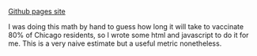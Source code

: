 [Github pages site](https://jebbss.github.io/chicago-jabs/)

I was doing this math by hand to guess how long it will take to vaccinate 80% of Chicago residents, so I wrote some html and javascript to do it for me. This is a very naive estimate but a useful metric nonetheless.  